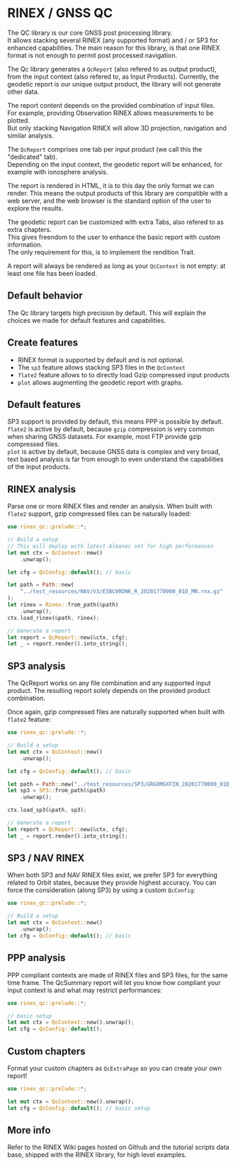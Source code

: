 RINEX / GNSS QC
===============

The QC library is our core GNSS post processing library.  
It allows stacking several RINEX (any supported format) and / or SP3 for
enhanced capabilities. The main reason for this library, is that one RINEX format
is not enough to permit post processed navigation.

The Qc library generates a `QcReport` (also refered to as output product), from the input context
(also refered to, as Input Products). Currently, the geodetic report is our unique output product,
the library will not generate other data. 

The report content depends on the provided combination of input files.  
For example, providing Observation RINEX allows measurements to be plotted.  
But only stacking Navigation RINEX will allow 3D projection, navigation and similar analysis. 

The `QcReport` comprises one tab per input product (we call this the "dedicated" tab).  
Depending on the input context, the geodetic report will be enhanced, for example with ionosphere analysis.

The report is rendered in HTML, it is to this day the only format we can render. 
This means the output products of this library are compatible with a web server, and the web browser
is the standard option of the user to explore the results.

The geodetic report can be customized with extra Tabs, also refered to as extra chapters.  
This gives freendom to the user to enhance the basic report with custom information.  
The only requirement for this, is to implement the rendition Trait.

A report will always be rendered as long as your `QcContext` is not empty: at least one
file has been loaded.

## Default behavior

The Qc library targets high precision by default. This will explain the choices
we made for default features and capabilities.

## Create features

- RINEX format is supported by default and is not optional.
- The `sp3` feature allows stacking SP3 files in the `QcContext`
- `flate2` feature allows to to directly load Gzip compressed input products
- `plot` allows augmenting the geodetic report with graphs.

## Default features

SP3 support is provided by default, this means PPP is possible by default.  
`flate2` is active by default, because `gzip` compression is very common when sharing
GNSS datasets. For example, most FTP provide gzip compressed files.   
`plot` is active by default, because GNSS data is complex and very broad, text based analysis is far 
from enough to even understand the capabilities of the input products.

## RINEX analysis

Parse one or more RINEX files and render an analysis.
When built with `flate2` support, gzip compressed files can be naturally loaded:

```rust
use rinex_qc::prelude::*;

// Build a setup
// This will deploy with latest Almanac set for high performances
let mut ctx = QcContext::new()
    .unwrap();

let cfg = QcConfig::default(); // basic

let path = Path::new(
    "../test_resources/NAV/V3/ESBC00DNK_R_20201770000_01D_MN.rnx.gz"
);
let rinex = Rinex::from_path(&path)
    .unwrap();
ctx.load_rinex(&path, rinex);

// Generate a report
let report = QcReport::new(&ctx, cfg);
let _ = report.render().into_string();
```

## SP3 analysis

The QcReport works on any file combination and any supported input product.
The resulting report solely depends on the provided product combination.

Once again, gzip compressed files are naturally supported when built with `flate2` feature:

```rust
use rinex_qc::prelude::*;

// Build a setup
let mut ctx = QcContext::new()
    .unwrap();

let cfg = QcConfig::default(); // basic

let path = Path::new("../test_resources/SP3/GRG0MGXFIN_20201770000_01D_15M_ORB.SP3.gz");
let sp3 = SP3::from_path(&path)
    .unwrap();

ctx.load_sp3(&path, sp3);

// Generate a report
let report = QcReport::new(&ctx, cfg);
let _ = report.render().into_string();
```

## SP3 / NAV RINEX

When both SP3 and NAV RINEX files exist, we prefer SP3 for everything related
to Orbit states, because they provide highest accuracy. You can
force the consideration (along SP3) by using a custom `QcConfig`:

```rust
use rinex_qc::prelude::*;

// Build a setup
let mut ctx = QcContext::new()
    .unwrap();
let cfg = QcConfig::default(); // basic
```

## PPP analysis

PPP compliant contexts are made of RINEX files and SP3 files, for the same time frame.
The QcSummary report will let you know how compliant your input context is
and what may restrict performances:

```rust
use rinex_qc::prelude::*;

// basic setup
let mut ctx = QcContext::new().unwrap();
let cfg = QcConfig::default();
```

## Custom chapters

Format your custom chapters as `QcExtraPage` so you can create your own report!

```rust
use rinex_qc::prelude::*;

let mut ctx = QcContext::new().unwrap();
let cfg = QcConfig::default(); // basic setup
```

## More info

Refer to the RINEX Wiki pages hosted on Github and the tutorial scripts data base, shipped
with the RINEX library, for high level examples.
